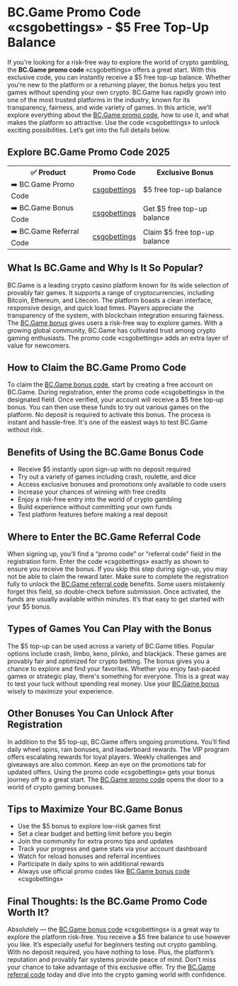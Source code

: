<h1>BC.Game Promo Code «csgobettings» - $5 Free Top-Up Balance</h1> <p>If you're looking for a risk-free way to explore the world of crypto gambling, the <strong>BC.Game promo code</strong> «csgobettings» offers a great start. With this exclusive code, you can instantly receive a $5 free top-up balance. Whether you're new to the platform or a returning player, the bonus helps you test games without spending your own crypto. BC.Game has rapidly grown into one of the most trusted platforms in the industry, known for its transparency, fairness, and wide variety of games. In this article, we’ll explore everything about the <a href="https://gamdom.com/landing?tag1=csgobettingss">BC.Game promo code</a>, how to use it, and what makes the platform so attractive. Use the code «csgobettings» to unlock exciting possibilities. Let’s get into the full details below.</p> <h2>Explore BC.Game Promo Code 2025</h2> <table> <tr> <th>✅ Product</th> <th>Promo Code</th> <th>Exclusive Bonus</th> </tr> <tr> <td>➡️ BC.Game Promo Code</td> <td><a href="https://gamdom.com/landing?tag1=csgobettingss">csgobettings</a></td> <td>$5 free top-up balance</td> </tr> <tr> <td>➡️ BC.Game Bonus Code</td> <td><a href="https://gamdom.com/landing?tag1=csgobettingss">csgobettings</a></td> <td>Get $5 free top-up balance</td> </tr> <tr> <td>➡️ BC.Game Referral Code</td> <td><a href="https://gamdom.com/landing?tag1=csgobettingss">csgobettings</a></td> <td>Claim $5 free top-up balance</td> </tr> </table> <h2>What Is BC.Game and Why Is It So Popular?</h2> <p>BC.Game is a leading crypto casino platform known for its wide selection of provably fair games. It supports a range of cryptocurrencies, including Bitcoin, Ethereum, and Litecoin. The platform boasts a clean interface, responsive design, and quick load times. Players appreciate the transparency of the system, with blockchain integration ensuring fairness. The <a href="https://gamdom.com/landing?tag1=csgobettingss">BC.Game bonus</a> gives users a risk-free way to explore games. With a growing global community, BC.Game has cultivated trust among crypto gaming enthusiasts. The promo code «csgobettings» adds an extra layer of value for newcomers.</p> <h2>How to Claim the BC.Game Promo Code</h2> <p>To claim the <a href="https://gamdom.com/landing?tag1=csgobettingss">BC.Game bonus code</a>, start by creating a free account on BC.Game. During registration, enter the promo code «csgobettings» in the designated field. Once verified, your account will receive a $5 free top-up bonus. You can then use these funds to try out various games on the platform. No deposit is required to activate this bonus. The process is instant and hassle-free. It's one of the easiest ways to test BC.Game without risk.</p> <h2>Benefits of Using the BC.Game Bonus Code</h2> <ul> <li>Receive $5 instantly upon sign-up with no deposit required</li> <li>Try out a variety of games including crash, roulette, and dice</li> <li>Access exclusive bonuses and promotions only available to code users</li> <li>Increase your chances of winning with free credits</li> <li>Enjoy a risk-free entry into the world of crypto gambling</li> <li>Build experience without committing your own funds</li> <li>Test platform features before making a real deposit</li> </ul> <h2>Where to Enter the BC.Game Referral Code</h2> <p>When signing up, you’ll find a “promo code” or “referral code” field in the registration form. Enter the code «csgobettings» exactly as shown to ensure you receive the bonus. If you skip this step during sign-up, you may not be able to claim the reward later. Make sure to complete the registration fully to unlock the <a href="https://gamdom.com/landing?tag1=csgobettingss">BC.Game referral code</a> benefits. Some users mistakenly forget this field, so double-check before submission. Once activated, the funds are usually available within minutes. It’s that easy to get started with your $5 bonus.</p> <h2>Types of Games You Can Play with the Bonus</h2> <p>The $5 top-up can be used across a variety of BC.Game titles. Popular options include crash, limbo, keno, plinko, and blackjack. These games are provably fair and optimized for crypto betting. The bonus gives you a chance to explore and find your favorites. Whether you enjoy fast-paced games or strategic play, there's something for everyone. This is a great way to test your luck without spending real money. Use your <a href="https://gamdom.com/landing?tag1=csgobettingss">BC.Game bonus</a> wisely to maximize your experience.</p> <h2>Other Bonuses You Can Unlock After Registration</h2> <p>In addition to the $5 top-up, BC.Game offers ongoing promotions. You’ll find daily wheel spins, rain bonuses, and leaderboard rewards. The VIP program offers escalating rewards for loyal players. Weekly challenges and giveaways are also common. Keep an eye on the promotions tab for updated offers. Using the promo code «csgobettings» gets your bonus journey off to a great start. The <a href="https://gamdom.com/landing?tag1=csgobettingss">BC.Game promo code</a> opens the door to a world of crypto gaming bonuses.</p> <h2>Tips to Maximize Your BC.Game Bonus</h2> <ul> <li>Use the $5 bonus to explore low-risk games first</li> <li>Set a clear budget and betting limit before you begin</li> <li>Join the community for extra promo tips and updates</li> <li>Track your progress and game stats via your account dashboard</li> <li>Watch for reload bonuses and referral incentives</li> <li>Participate in daily spins to win additional rewards</li> <li>Always use official promo codes like <a href="https://gamdom.com/landing?tag1=csgobettingss">BC.Game bonus code</a> «csgobettings»</li> </ul> <h2>Final Thoughts: Is the BC.Game Promo Code Worth It?</h2> <p>Absolutely — the <a href="https://gamdom.com/landing?tag1=csgobettingss">BC.Game bonus code</a> «csgobettings» is a great way to explore the platform risk-free. You receive a $5 free balance to use however you like. It’s especially useful for beginners testing out crypto gambling. With no deposit required, you have nothing to lose. Plus, the platform’s reputation and provably fair systems provide peace of mind. Don’t miss your chance to take advantage of this exclusive offer. Try the <a href="https://gamdom.com/landing?tag1=csgobettingss">BC.Game referral code</a> today and dive into the crypto gaming world with confidence.</p>
